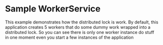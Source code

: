 ﻿# Sample WorkerService

This example demonstrates how the distributed lock is work.
By default, this application creates 5 workers that do some dummy work wrapped into a distributed lock.
So you can see there is only one worker instance do stuff in one moment even you start a few instances of the
application